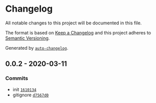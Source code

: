 # Changelog

All notable changes to this project will be documented in this file.

The format is based on [Keep a Changelog](https://keepachangelog.com/en/1.0.0/)
and this project adheres to [Semantic Versioning](https://semver.org/spec/v2.0.0.html).

Generated by [`auto-changelog`](https://github.com/CookPete/auto-changelog).

## 0.0.2 - 2020-03-11

### Commits

- init [`1610134`](https://github.com/sw-yx/netlify-plugin-search-index/commit/1610134319aa96eafd304568415e5e417553584f)
- gitignore [`d7567d0`](https://github.com/sw-yx/netlify-plugin-search-index/commit/d7567d082c327f04d2e6f11ffebb28999ea06d70)
